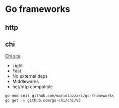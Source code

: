 # Go frameworks

## http

## chi

[Chi site](https://go-chi.io)

- Light
- Fast
- No external deps
- Middlewares
- net/http compatible

```sh
go mod init github.com/mariolazzari/go-frameworks
go get -u github.com/go-chi/chi/v5
```